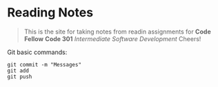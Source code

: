 # Reading Notes
> This is the site for taking notes from readin assignments for **Code Fellow** **Code 301** *Intermediate Software Development* Cheers!

Git basic commands:
```
git commit -m "Messages"
git add
git push
```
